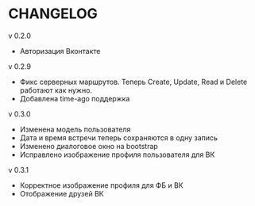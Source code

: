 # CHANGELOG

v 0.2.0

* Авторизация Вконтакте

v 0.2.9

* Фикс серверных маршрутов. Теперь Create, Update, Read и Delete работают как нужно.
* Добавлена time-ago поддержка

v 0.3.0

* Изменена модель пользователя
* Дата и время встречи теперь сохраняются в одну запись
* Изменено диалоговое окно на bootstrap
* Исправлено изображение профиля пользователя для ВК

v 0.3.1

* Корректное изображение профиля для ФБ и ВК
* Отображение друзей ВК



